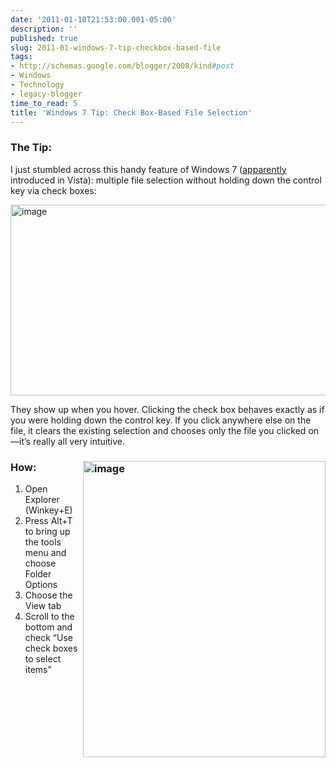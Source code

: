 ```yaml
---
date: '2011-01-10T21:53:00.001-05:00'
description: ''
published: true
slug: 2011-01-windows-7-tip-checkbox-based-file
tags:
- http://schemas.google.com/blogger/2008/kind#post
- Windows
- Technology
- legacy-blogger
time_to_read: 5
title: 'Windows 7 Tip: Check Box-Based File Selection'
---
```


<h3>The Tip:</h3>  <p>I just stumbled across this handy feature of Windows 7 (<a href="http://mintywhite.com/vista/vcustomization/select-multiple-files-with-checkboxes-in-vista-explorer/" target="_blank">apparently</a> introduced in Vista): multiple file selection without holding down the control key via check boxes:</p>  <p><img alt="image" height="305" src="http://lh6.ggpht.com/_IKD9WtY5kxU/TSvGFXEdOUI/AAAAAAAABTs/fCn9ehOzm2I/image%5B2%5D.png?imgmax=800" style="margin: 0px auto; display: block; float: none;" title="image" width="624" /></p>  <p>They show up when you hover. Clicking the check box behaves exactly as if you were holding down the control key. If you click anywhere else on the file, it clears the existing selection and chooses only the file you clicked on—it’s really all very intuitive.</p>  <h3>How:<img align="right" alt="image" height="474" src="http://lh4.ggpht.com/_IKD9WtY5kxU/TSvGFtnq9LI/AAAAAAAABTw/yZ7OjjVVD-s/image%5B5%5D.png?imgmax=800" style="margin: 0px; display: inline; float: right;" title="image" width="388" /></h3>  <ol>   <li>Open Explorer (Winkey+E)</li>    <li>Press Alt+T to bring up the tools menu and choose Folder Options</li>    <li>Choose the View tab</li>    <li>Scroll to the bottom and check “Use check boxes to select items”</li> </ol>